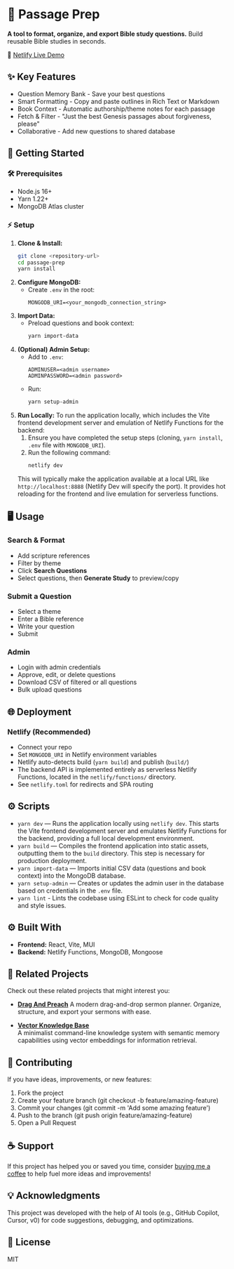 # 📖 Passage Prep

**A tool to format, organize, and export Bible study questions.**
Build reusable Bible studies in seconds.

🚀 [Netlify Live Demo](https://passage-prep.netlify.app/)

## ✨ Key Features
- Question Memory Bank - Save your best questions
- Smart Formatting - Copy and paste outlines in Rich Text or Markdown
- Book Context - Automatic authorship/theme notes for each passage
- Fetch & Filter - "Just the best Genesis passages about forgiveness, please"
- Collaborative - Add new questions to shared database

## 🚀 Getting Started

### 🛠️ Prerequisites
- Node.js 16+
- Yarn 1.22+
- MongoDB Atlas cluster

### ⚡ Setup
1. **Clone & Install:**
   ```bash
   git clone <repository-url>
   cd passage-prep
   yarn install
   ```
2. **Configure MongoDB:**
   - Create `.env` in the root:
     ```
     MONGODB_URI=<your_mongodb_connection_string>
     ```
3. **Import Data:**
   - Preload questions and book context:
     ```bash
     yarn import-data
     ```
4. **(Optional) Admin Setup:**
   - Add to `.env`:
     ```
     ADMINUSER=<admin username>
     ADMINPASSWORD=<admin password>
     ```
   - Run:
     ```bash
     yarn setup-admin
     ```
5. **Run Locally:**
   To run the application locally, which includes the Vite frontend development server and emulation of Netlify Functions for the backend:
   1. Ensure you have completed the setup steps (cloning, `yarn install`, `.env` file with `MONGODB_URI`).
   2. Run the following command:
      ```bash
      netlify dev
      ```
   This will typically make the application available at a local URL like `http://localhost:8888` (Netlify Dev will specify the port). It provides hot reloading for the frontend and live emulation for serverless functions.

## 🖥️ Usage

### Search & Format
- Add scripture references
- Filter by theme
- Click **Search Questions**
- Select questions, then **Generate Study** to preview/copy

### Submit a Question
- Select a theme
- Enter a Bible reference
- Write your question
- Submit

### Admin
- Login with admin credentials
- Approve, edit, or delete questions
- Download CSV of filtered or all questions
- Bulk upload questions

## 🌐 Deployment

### Netlify (Recommended)
- Connect your repo
- Set `MONGODB_URI` in Netlify environment variables
- Netlify auto-detects build (`yarn build`) and publish (`build/`)
- The backend API is implemented entirely as serverless Netlify Functions, located in the `netlify/functions/` directory.
- See `netlify.toml` for redirects and SPA routing

## ⚙️ Scripts
- `yarn dev` — Runs the application locally using `netlify dev`. This starts the Vite frontend development server and emulates Netlify Functions for the backend, providing a full local development environment.
- `yarn build` — Compiles the frontend application into static assets, outputting them to the `build` directory. This step is necessary for production deployment.
- `yarn import-data` — Imports initial CSV data (questions and book context) into the MongoDB database.
- `yarn setup-admin` — Creates or updates the admin user in the database based on credentials in the `.env` file.
- `yarn lint` - Lints the codebase using ESLint to check for code quality and style issues.

## ⚙️ Built With
- **Frontend:** React, Vite, MUI
- **Backend:** Netlify Functions, MongoDB, Mongoose

## 🔗 Related Projects
Check out these related projects that might interest you:
- **[Drag And Preach](https://github.com/allemandi/drag-and-preach)**
  A modern drag-and-drop sermon planner. Organize, structure, and export your sermons with ease.

- **[Vector Knowledge Base](https://github.com/allemandi/vector-knowledge-base)**  
  A minimalist command-line knowledge system with semantic memory capabilities using vector embeddings for information retrieval.


## 🤝 Contributing
If you have ideas, improvements, or new features:

1. Fork the project
2. Create your feature branch (git checkout -b feature/amazing-feature)
3. Commit your changes (git commit -m 'Add some amazing feature')
4. Push to the branch (git push origin feature/amazing-feature)
5. Open a Pull Request

## ☕ Support
If this project has helped you or saved you time, consider [buying me a coffee](https://www.buymeacoffee.com/allemandi) to help fuel more ideas and improvements!

## 💡 Acknowledgments
This project was developed with the help of AI tools (e.g., GitHub Copilot, Cursor, v0) for code suggestions, debugging, and optimizations.

## 📄 License
MIT